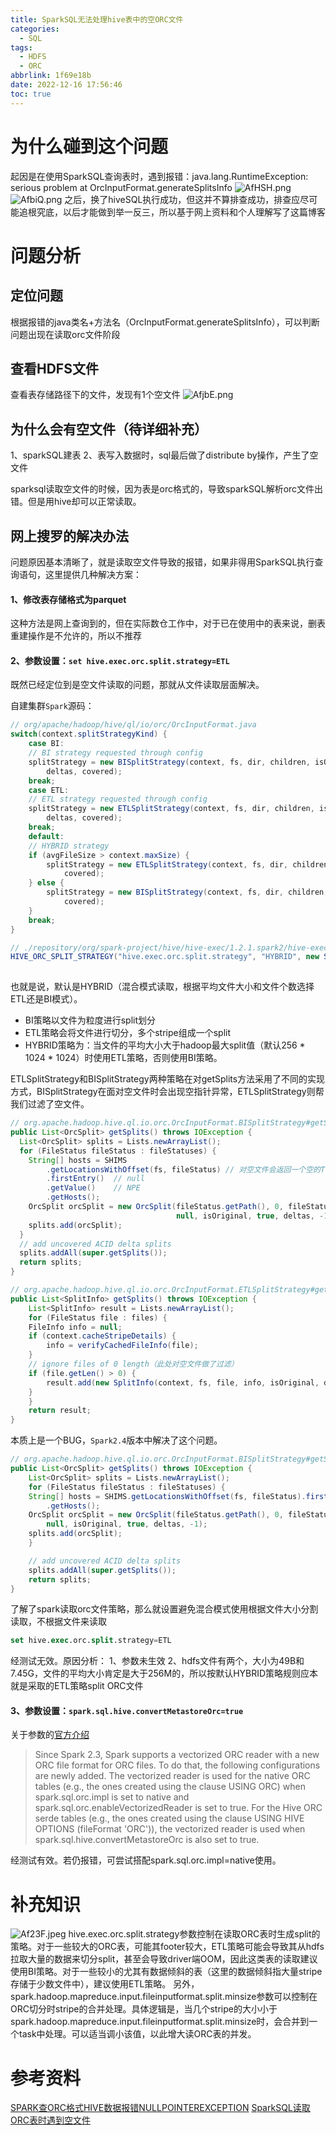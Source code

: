 ```yaml
---
title: SparkSQL无法处理hive表中的空ORC文件
categories:
  - SQL
tags:
  - HDFS
  - ORC
abbrlink: 1f69e18b
date: 2022-12-16 17:56:46
toc: true
---
```


# 为什么碰到这个问题
起因是在使用SparkSQL查询表时，遇到报错：java.lang.RuntimeException: serious problem at OrcInputFormat.generateSplitsInfo
![AfHSH.png](https://i.328888.xyz/2022/12/19/AfHSH.png)
![AfbiQ.png](https://i.328888.xyz/2022/12/19/AfbiQ.png)
之后，换了hiveSQL执行成功，但这并不算排查成功，排查应尽可能追根究底，以后才能做到举一反三，所以基于网上资料和个人理解写了这篇博客

# 问题分析
## 定位问题
根据报错的java类名+方法名（OrcInputFormat.generateSplitsInfo），可以判断问题出现在读取orc文件阶段

## 查看HDFS文件
查看表存储路径下的文件，发现有1个空文件
![AfjbE.png](https://i.328888.xyz/2022/12/19/AfjbE.png)

## 为什么会有空文件（待详细补充）
1、sparkSQL建表
2、表写入数据时，sql最后做了distribute by操作，产生了空文件

sparksql读取空文件的时候，因为表是orc格式的，导致sparkSQL解析orc文件出错。但是用hive却可以正常读取。

## 网上搜罗的解决办法
问题原因基本清晰了，就是读取空文件导致的报错，如果非得用SparkSQL执行查询语句，这里提供几种解决方案：

#### 1、修改表存储格式为parquet
这种方法是网上查询到的，但在实际数仓工作中，对于已在使用中的表来说，删表重建操作是不允许的，所以不推荐

#### 2、参数设置：`set hive.exec.orc.split.strategy=ETL`
既然已经定位到是空文件读取的问题，那就从文件读取层面解决。

自建集群`Spark`源码：
```java
// org/apache/hadoop/hive/ql/io/orc/OrcInputFormat.java
switch(context.splitStrategyKind) {
    case BI:
    // BI strategy requested through config
    splitStrategy = new BISplitStrategy(context, fs, dir, children, isOriginal,
        deltas, covered);
    break;
    case ETL:
    // ETL strategy requested through config
    splitStrategy = new ETLSplitStrategy(context, fs, dir, children, isOriginal,
        deltas, covered);
    break;
    default:
    // HYBRID strategy
    if (avgFileSize > context.maxSize) {
        splitStrategy = new ETLSplitStrategy(context, fs, dir, children, isOriginal, deltas,
            covered);
    } else {
        splitStrategy = new BISplitStrategy(context, fs, dir, children, isOriginal, deltas,
            covered);
    }
    break;
}

// ./repository/org/spark-project/hive/hive-exec/1.2.1.spark2/hive-exec-1.2.1.spark2.jar!/org/apache/hadoop/hive/conf/HiveConf.class
HIVE_ORC_SPLIT_STRATEGY("hive.exec.orc.split.strategy", "HYBRID", new StringSet(new String[]{"HYBRID", "BI", "ETL"}), "This is not a user level config. BI strategy is used when the requirement is to spend less time in split generation as opposed to query execution (split generation does not read or cache file footers). ETL strategy is used when spending little more time in split generation is acceptable (split generation reads and caches file footers). HYBRID chooses between the above strategies based on heuristics.")      
  

```
也就是说，默认是HYBRID（混合模式读取，根据平均文件大小和文件个数选择ETL还是BI模式）。
+ BI策略以文件为粒度进行split划分
+ ETL策略会将文件进行切分，多个stripe组成一个split
+ HYBRID策略为：当文件的平均大小大于hadoop最大split值（默认256 * 1024 * 1024）时使用ETL策略，否则使用BI策略。 

ETLSplitStrategy和BISplitStrategy两种策略在对getSplits方法采用了不同的实现方式，BISplitStrategy在面对空文件时会出现空指针异常，ETLSplitStrategy则帮我们过滤了空文件。
```java
// org.apache.hadoop.hive.ql.io.orc.OrcInputFormat.BISplitStrategy#getSplits
public List<OrcSplit> getSplits() throws IOException {
  List<OrcSplit> splits = Lists.newArrayList();
  for (FileStatus fileStatus : fileStatuses) {
    String[] hosts = SHIMS
        .getLocationsWithOffset(fs, fileStatus) // 对空文件会返回一个空的TreeMap
        .firstEntry()  // null
        .getValue()    // NPE
        .getHosts();
    OrcSplit orcSplit = new OrcSplit(fileStatus.getPath(), 0, fileStatus.getLen(), hosts,
                                     null, isOriginal, true, deltas, -1);
    splits.add(orcSplit);
  }
  // add uncovered ACID delta splits
  splits.addAll(super.getSplits());
  return splits;
}

// org.apache.hadoop.hive.ql.io.orc.OrcInputFormat.ETLSplitStrategy#getSplits
public List<SplitInfo> getSplits() throws IOException {
    List<SplitInfo> result = Lists.newArrayList();
    for (FileStatus file : files) {
    FileInfo info = null;
    if (context.cacheStripeDetails) {
        info = verifyCachedFileInfo(file);
    }
    // ignore files of 0 length（此处对空文件做了过滤）
    if (file.getLen() > 0) {
        result.add(new SplitInfo(context, fs, file, info, isOriginal, deltas, true, dir, covered));
    }
    }
    return result;
}
```
 本质上是一个BUG，`Spark2.4`版本中解决了这个问题。
```java
// org.apache.hadoop.hive.ql.io.orc.OrcInputFormat.BISplitStrategy#getSplits
public List<OrcSplit> getSplits() throws IOException {
    List<OrcSplit> splits = Lists.newArrayList();
    for (FileStatus fileStatus : fileStatuses) {
    String[] hosts = SHIMS.getLocationsWithOffset(fs, fileStatus).firstEntry().getValue()
        .getHosts();
    OrcSplit orcSplit = new OrcSplit(fileStatus.getPath(), 0, fileStatus.getLen(), hosts,
        null, isOriginal, true, deltas, -1);
    splits.add(orcSplit);
    }

    // add uncovered ACID delta splits
    splits.addAll(super.getSplits());
    return splits;
}
```
了解了spark读取orc文件策略，那么就设置避免混合模式使用根据文件大小分割读取，不根据文件来读取
```sql
set hive.exec.orc.split.strategy=ETL
```
经测试无效。原因分析：
1、参数未生效
2、hdfs文件有两个，大小为49B和7.45G，文件的平均大小肯定是大于256M的，所以按默认HYBRID策略规则应本就是采取的ETL策略split ORC文件

#### 3、参数设置：`spark.sql.hive.convertMetastoreOrc=true`
关于参数的[官方介绍](https://spark.apache.org/docs/2.3.3/sql-programming-guide.html#orc-files)
>Since Spark 2.3, Spark supports a vectorized ORC reader with a new ORC file format for ORC files. To do that, the following configurations are newly added. The vectorized reader is used for the native ORC tables (e.g., the ones created using the clause USING ORC) when spark.sql.orc.impl is set to native and spark.sql.orc.enableVectorizedReader is set to true. For the Hive ORC serde tables (e.g., the ones created using the clause USING HIVE OPTIONS (fileFormat 'ORC')), the vectorized reader is used when spark.sql.hive.convertMetastoreOrc is also set to true.

经测试有效。若仍报错，可尝试搭配spark.sql.orc.impl=native使用。



# 补充知识

![Af23F.jpeg](https://i.328888.xyz/2022/12/19/Af23F.jpeg)
hive.exec.orc.split.strategy参数控制在读取ORC表时生成split的策略。对于一些较大的ORC表，可能其footer较大，ETL策略可能会导致其从hdfs拉取大量的数据来切分split，甚至会导致driver端OOM，因此这类表的读取建议使用BI策略。对于一些较小的尤其有数据倾斜的表（这里的数据倾斜指大量stripe存储于少数文件中），建议使用ETL策略。
另外，spark.hadoop.mapreduce.input.fileinputformat.split.minsize参数可以控制在ORC切分时stripe的合并处理。具体逻辑是，当几个stripe的大小小于spark.hadoop.mapreduce.input.fileinputformat.split.minsize时，会合并到一个task中处理。可以适当调小该值，以此增大读ORC表的并发。

# 参考资料
[SPARK查ORC格式HIVE数据报错NULLPOINTEREXCEPTION](https://www.freesion.com/article/8054484645/)
[SparkSQL读取ORC表时遇到空文件](https://blog.csdn.net/weixin_45240507/article/details/124689323?spm=1001.2101.3001.6650.7&utm_medium=distribute.pc_relevant.none-task-blog-2%7Edefault%7EBlogCommendFromBaidu%7ERate-7-124689323-blog-100524131.pc_relevant_default&depth_1-utm_source=distribute.pc_relevant.none-task-blog-2%7Edefault%7EBlogCommendFromBaidu%7ERate-7-124689323-blog-100524131.pc_relevant_default&utm_relevant_index=7)